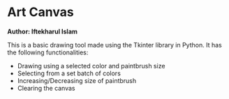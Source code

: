 # Art Canvas

**Author: Iftekharul Islam**

This is a basic drawing tool made using the Tkinter library in Python. It has the following functionalities:
- Drawing using a selected color and paintbrush size
- Selecting from a set batch of colors
- Increasing/Decreasing size of paintbrush
- Clearing the canvas
